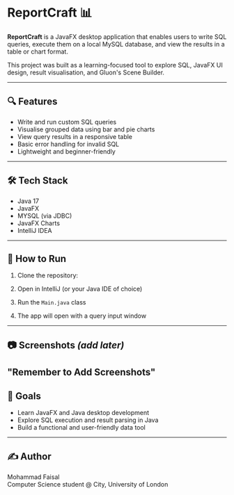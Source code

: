 # ReportCraft 📊

**ReportCraft** is a JavaFX desktop application that enables users to write SQL queries, execute them on a local MySQL database, and view the results in a table or chart format.

This project was built as a learning-focused tool to explore SQL, JavaFX UI design, result visualisation, and Gluon's Scene Builder.

---

## 🔍 Features

- Write and run custom SQL queries
- Visualise grouped data using bar and pie charts
- View query results in a responsive table
- Basic error handling for invalid SQL
- Lightweight and beginner-friendly

---

## 🛠️ Tech Stack

- Java 17
- JavaFX
- MYSQL (via JDBC)
- JavaFX Charts
- IntelliJ IDEA

---

## 🚀 How to Run

1. Clone the repository:
2. Open in IntelliJ (or your Java IDE of choice)

3. Run the `Main.java` class

4. The app will open with a query input window

---

## 📷 Screenshots *(add later)*

"Remember to Add Screenshots"
---

## 🎯 Goals

- Learn JavaFX and Java desktop development
- Explore SQL execution and result parsing in Java
- Build a functional and user-friendly data tool

---

## ✍️ Author

Mohammad Faisal  
Computer Science student @ City, University of London  
